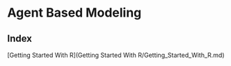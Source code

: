 # Agent Based Modeling

  ## Index
  
 [Getting Started With R](Getting Started With R/Getting_Started_With_R.md)
    
